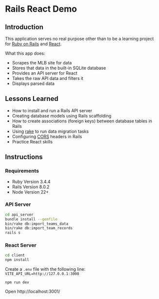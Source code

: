 # Rails React Demo

## Introduction
This application serves no real purpose other than to be a learning project for
[Ruby on Rails](https://rubyonrails.org/) and [React](https://react.dev/).

What this app does:
- Scrapes the MLB site for data
- Stores that data in the built-in SQLite database
- Provides an API server for React
- Takes the raw API data and filters it
- Displays parsed data

## Lessons Learned
- How to install and run a Rails API server
- Creating database models using Rails scaffolding
- How to create associations (foreign keys) between database tables in Rails
- Using [rake](https://guides.rubyonrails.org/v4.2/command_line.html#rake) to run data migration tasks
- Configuring [CORS](https://developer.mozilla.org/en-US/docs/Web/HTTP/Guides/CORS) headers in Rails
- Practice React skills

## Instructions

### Requirements
- Ruby Version 3.4.4
- Rails Version 8.0.2
- Node Version 22+

### API Server
```bash
cd api_server
bundle install --gemfile
bin/rake db:import_teams_data
bin/rake db:import_team_records
rails s
```

### React Server
```bash
cd client
npm install
```

Create a `.env` file with the following line:
`VITE_API_URL=http://127.0.0.1:3000`

`npm run dev`

Open http://localhost:3001/